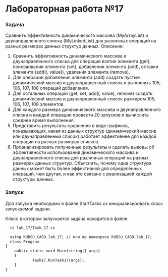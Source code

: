 # Лабораторная работа №17

### Задача
Сравнить эффективность динамического массива (MyArrayList) и двунаправленного списка
(MyLinkedList) для различных операций на разных размерах данных структур данных.
Описание:
1) Сравнить эффективность динамического массива и двунаправленного списка для
операций взятия элемента (get), присваивания элемента (set), добавления
элемента (add), вставки элемента (add(i, value)), удаления элемента (remove).
2) Для операции добавления элемента (add) создать пустые динамический массив и
двунаправленный список и выполнить 105, 106, 107, 108 операций добавления.
3) Для остальных операций (get, set, add(i, value), remove) создать динамический
массив и двунаправленный список размером 105, 106, 107, 108 элементов.
4) Для каждого размера динамического массива и двунаправленного списка и каждой
операции провести 20 запусков и вычислить среднее время выполнения.
5) Представить результаты сравнения в виде графиков, показывающих, какая из
данных структур (динамический массив или двунаправленный список) работает
эффективнее для каждой операции на разных размерах списков.
6) Проанализировать полученные результаты и сделать выводы об эффективности
использования динамического массива и двунаправленного списка для различных
операций на разных размерах данных структур. Объяснить, почему одна структура
данных может быть более эффективной для определённых операций, чем другая, и
как это связано с реализацией каждой структуры данных.


### Запуск

Для запуска необходимо в файле StartTasks.cs инициализировать класс запускаемой задачи.


Класс в котором запускается задача находится в файле:

```bash
  cd lab_17/Task_17.cs
```

```bash
  using KUBSU_CASD.lab_17; // или же namespace KUBSU_CASD.lab_17;
  class Program
{
    public static void Main(string[] args)
    {
            Task17.RunTask17(args);
    }
}